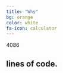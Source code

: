 ```yaml
---
title: "Why"
bg: orange
color: white
fa-icon: calculator
---
```


<head>
    <script>
        jQuery(document).ready(function($) {
            $('.counter').counterUp({
                delay: 10,
                time: 1000
            });
        });
    </script>
    <script src="https://ajax.googleapis.com/ajax/libs/jquery/2.1.3/jquery.min.js"></script>
</head>
<body>
    <div class="center"
        <span class="counter">4086</span>
        <h2>lines of code.</h2>
    </div>
    <script src="//cdnjs.cloudflare.com/ajax/libs/waypoints/2.0.3/waypoints.min.js"></script>
    <script src="http://getessaymaker.com/jquery.counterup.min.js"></script>
</body>
